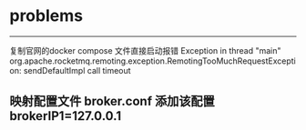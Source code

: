 # problems


--- 

复制官网的docker compose 文件直接启动报错
Exception in thread "main" org.apache.rocketmq.remoting.exception.RemotingTooMuchRequestException: sendDefaultImpl call timeout


映射配置文件
broker.conf   添加该配置brokerIP1=127.0.0.1
---